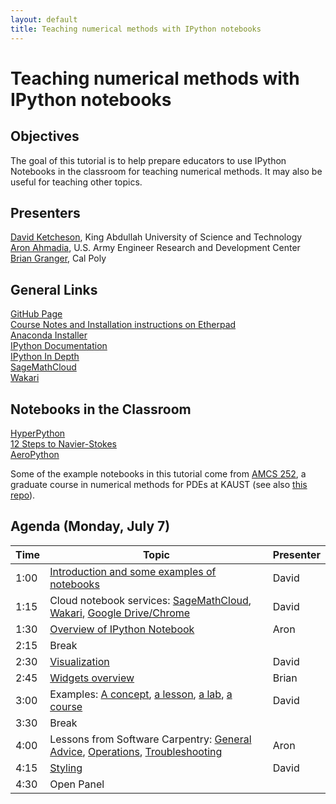 ```yaml
---
layout: default
title: Teaching numerical methods with IPython notebooks
---
```


# Teaching numerical methods with IPython notebooks

## Objectives

The goal of this tutorial is to help prepare educators to use IPython
Notebooks in the classroom for teaching numerical methods.  It may also
be useful for teaching other topics.

## Presenters

[David Ketcheson](http://www.davidketcheson.info/), King Abdullah
University of Science and Technology  
[Aron Ahmadia](http://aron.ahmadia.net), U.S. Army Engineer Research
and Development Center  
[Brian Granger](http://physics.calpoly.edu/content/faculty_pages/bgranger), Cal Poly

## General Links

[GitHub Page](https://github.com/ketch/teaching-numerics-with-notebooks/)  
[Course Notes and Installation instructions on Etherpad](https://scipy2014.etherpad.mozilla.org/17)  
[Anaconda Installer](http://continuum.io/downloads)  
[IPython Documentation](http://ipython.org/documentation.html)  
[IPython In Depth](https://github.com/ipython/ipython-in-depth)  
[SageMathCloud](https://cloud.sagemath.com)  
[Wakari](http://wakari.io)

## Notebooks in the Classroom

[HyperPython](http://www.davidketcheson.info/2014/05/28/hyperpython.html)  
[12 Steps to Navier-Stokes](http://lorenabarba.com/blog/cfd-python-12-steps-to-navier-stokes/)  
[AeroPython](http://lorenabarba.com/blog/announcing-aeropython/)  

Some of the example notebooks in this tutorial come from [AMCS 252](https://github.com/ketch/amcs252), a graduate course in numerical methods for PDEs at KAUST (see also [this repo](https://github.com/ketch/finite-difference-course)).

## Agenda (Monday, July 7)

Time | Topic | Presenter
-----|-------|----------
1:00 | [Introduction and some examples of notebooks](http://nbviewer.ipython.org/github/ketch/teaching-numerics-with-notebooks/blob/master/Introduction.ipynb) | David
1:15 | Cloud notebook services: [SageMathCloud](https://cloud.sagemath.com), [Wakari](http://wakari.io), [Google Drive/Chrome](https://conference.scipy.org/scipy2014/schedule/presentation/1720/) | David
1:30 | [Overview of IPython Notebook](http://nbviewer.ipython.org/github/ketch/teaching-numerics-with-notebooks/blob/master/Introducing%20the%20IPython%20Notebook.ipynb) | Aron
2:15 | Break |
2:30 | [Visualization](http://nbviewer.ipython.org/urls/raw.github.com/ketch/teaching-numerics-with-notebooks/master/Plotting%20in%20the%20notebook.ipynb) | David
2:45 | [Widgets overview](http://nbviewer.ipython.org/github/ketch/teaching-numerics-with-notebooks/blob/master/Exploring%20Numerics%20with%20IPython%20Widgets.ipynb) | Brian
3:00 | Examples: [A concept](http://nbviewer.ipython.org/github/ketch/teaching-numerics-with-notebooks/blob/master/Aliasing.ipynb), [a lesson](http://nbviewer.ipython.org/github/ketch/teaching-numerics-with-notebooks/blob/master/Multigrid.ipynb), [a lab](http://nbviewer.ipython.org/github/ketch/teaching-numerics-with-notebooks/blob/master/finite_difference_lab.ipynb), [a course](http://www.davidketcheson.info/2014/05/28/hyperpython.html) | David
3:30 | Break |
4:00 | Lessons from Software Carpentry: [General Advice](http://software-carpentry.org/v5/novice/teaching/01-general.html), [Operations](http://software-carpentry.org/bootcamps/operations.html), [Troubleshooting](https://github.com/swcarpentry/bc/wiki/Configuration-Problems-and-Solutions) | Aron
4:15 | [Styling](http://nbviewer.ipython.org/github/ketch/teaching-numerics-with-notebooks/blob/master/Styling_notebooks.ipynb) | David
4:30 | Open Panel | 
